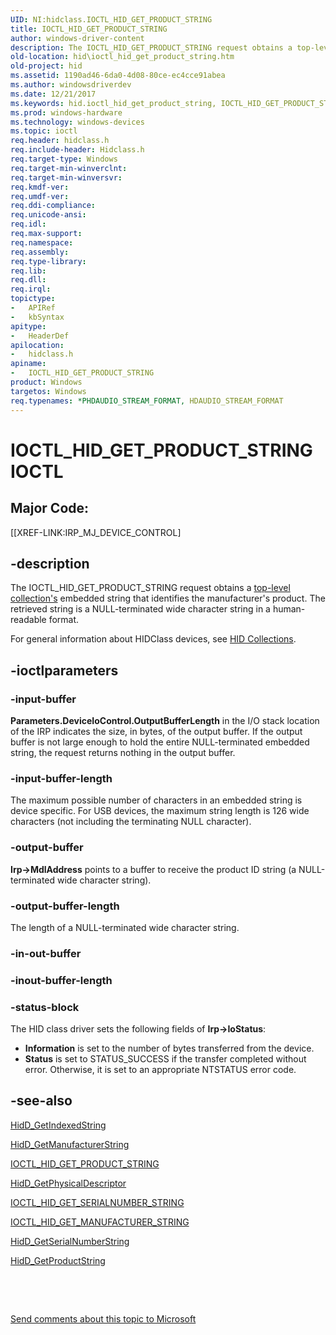 ```yaml
---
UID: NI:hidclass.IOCTL_HID_GET_PRODUCT_STRING
title: IOCTL_HID_GET_PRODUCT_STRING
author: windows-driver-content
description: The IOCTL_HID_GET_PRODUCT_STRING request obtains a top-level collection's embedded string that identifies the manufacturer's product. The retrieved string is a NULL-terminated wide character string in a human-readable format.
old-location: hid\ioctl_hid_get_product_string.htm
old-project: hid
ms.assetid: 1190ad46-6da0-4d08-80ce-ec4cce91abea
ms.author: windowsdriverdev
ms.date: 12/21/2017
ms.keywords: hid.ioctl_hid_get_product_string, IOCTL_HID_GET_PRODUCT_STRING control code [Human Input Devices], IOCTL_HID_GET_PRODUCT_STRING, hidclass/IOCTL_HID_GET_PRODUCT_STRING, hidioreq_566be8cb-e7d2-4756-a5e8-51c24d540780.xml
ms.prod: windows-hardware
ms.technology: windows-devices
ms.topic: ioctl
req.header: hidclass.h
req.include-header: Hidclass.h
req.target-type: Windows
req.target-min-winverclnt: 
req.target-min-winversvr: 
req.kmdf-ver: 
req.umdf-ver: 
req.ddi-compliance: 
req.unicode-ansi: 
req.idl: 
req.max-support: 
req.namespace: 
req.assembly: 
req.type-library: 
req.lib: 
req.dll: 
req.irql: 
topictype: 
-	APIRef
-	kbSyntax
apitype: 
-	HeaderDef
apilocation: 
-	hidclass.h
apiname: 
-	IOCTL_HID_GET_PRODUCT_STRING
product: Windows
targetos: Windows
req.typenames: *PHDAUDIO_STREAM_FORMAT, HDAUDIO_STREAM_FORMAT
---
```


# IOCTL_HID_GET_PRODUCT_STRING IOCTL


##  Major Code: 


[[XREF-LINK:IRP_MJ_DEVICE_CONTROL]

## -description


The IOCTL_HID_GET_PRODUCT_STRING request obtains a <a href="https://msdn.microsoft.com/dcbee8e3-d03a-45c8-92e4-0897b9f55177">top-level collection's</a> embedded string that identifies the manufacturer's product. The retrieved string is a NULL-terminated wide character string in a human-readable format.

For general information about HIDClass devices, see <a href="https://msdn.microsoft.com/2d3efb38-4eba-43db-8cff-9fac30209952">HID Collections</a>. 


## -ioctlparameters




### -input-buffer

<b>Parameters.DeviceIoControl.OutputBufferLength</b> in the I/O stack location of the IRP indicates the size, in bytes, of the output buffer. If the output buffer is not large enough to hold the entire NULL-terminated embedded string, the request returns nothing in the output buffer. 


### -input-buffer-length

The maximum possible number of characters in an embedded string is device specific. For USB devices, the maximum string length is 126 wide characters (not including the terminating NULL character).


### -output-buffer

<b>Irp-&gt;MdlAddress</b> points to a buffer to receive the product ID string (a NULL-terminated wide character string).


### -output-buffer-length

The length of a NULL-terminated wide character string.


### -in-out-buffer


<text></text>



### -inout-buffer-length


<text></text>



### -status-block

The HID class driver sets the following fields of <b>Irp-&gt;IoStatus</b>:
<ul>
<li>
<b>Information</b> is set to the number of bytes transferred from the device.

</li>
<li>
<b>Status</b> is set to STATUS_SUCCESS if the transfer completed without error. Otherwise, it is set to an appropriate NTSTATUS error code.

</li>
</ul>

## -see-also

<a href="..\hidsdi\nf-hidsdi-hidd_getindexedstring.md">HidD_GetIndexedString</a>

<a href="..\hidsdi\nf-hidsdi-hidd_getmanufacturerstring.md">HidD_GetManufacturerString</a>

<a href="..\hidclass\ni-hidclass-ioctl_hid_get_product_string.md">IOCTL_HID_GET_PRODUCT_STRING</a>

<a href="..\hidsdi\nf-hidsdi-hidd_getphysicaldescriptor.md">HidD_GetPhysicalDescriptor</a>

<a href="..\hidclass\ni-hidclass-ioctl_hid_get_serialnumber_string.md">IOCTL_HID_GET_SERIALNUMBER_STRING</a>

<a href="..\hidclass\ni-hidclass-ioctl_hid_get_manufacturer_string.md">IOCTL_HID_GET_MANUFACTURER_STRING</a>

<a href="..\hidsdi\nf-hidsdi-hidd_getserialnumberstring.md">HidD_GetSerialNumberString</a>

<a href="..\hidsdi\nf-hidsdi-hidd_getproductstring.md">HidD_GetProductString</a>

 

 

<a href="mailto:wsddocfb@microsoft.com?subject=Documentation%20feedback [hid\hid]:%20IOCTL_HID_GET_PRODUCT_STRING control code%20 RELEASE:%20(12/21/2017)&amp;body=%0A%0APRIVACY STATEMENT%0A%0AWe use your feedback to improve the documentation. We don't use your email address for any other purpose, and we'll remove your email address from our system after the issue that you're reporting is fixed. While we're working to fix this issue, we might send you an email message to ask for more info. Later, we might also send you an email message to let you know that we've addressed your feedback.%0A%0AFor more info about Microsoft's privacy policy, see http://privacy.microsoft.com/en-us/default.aspx." title="Send comments about this topic to Microsoft">Send comments about this topic to Microsoft</a>

